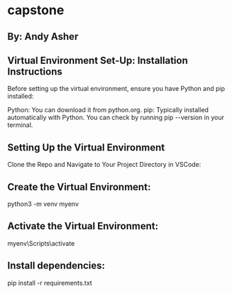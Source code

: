 # capstone

## By: Andy Asher

## Virtual Environment Set-Up: Installation Instructions

Before setting up the virtual environment, ensure you have Python and pip installed:

Python: You can download it from python.org.
pip: Typically installed automatically with Python. You can check by running pip --version in your terminal.

## Setting Up the Virtual Environment
Clone the Repo and Navigate to Your Project Directory in VSCode:

## Create the Virtual Environment:

python3 -m venv myenv

## Activate the Virtual Environment:

myenv\Scripts\activate

## Install dependencies:

pip install -r requirements.txt
